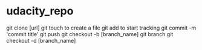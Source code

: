 # udacity_repo
git clone [url]
git touch to create a file
git add to start tracking
git commit -m 'commit title'
git push
git checkout -b [branch_name]
git branch
git checkout -d [branch_name]
